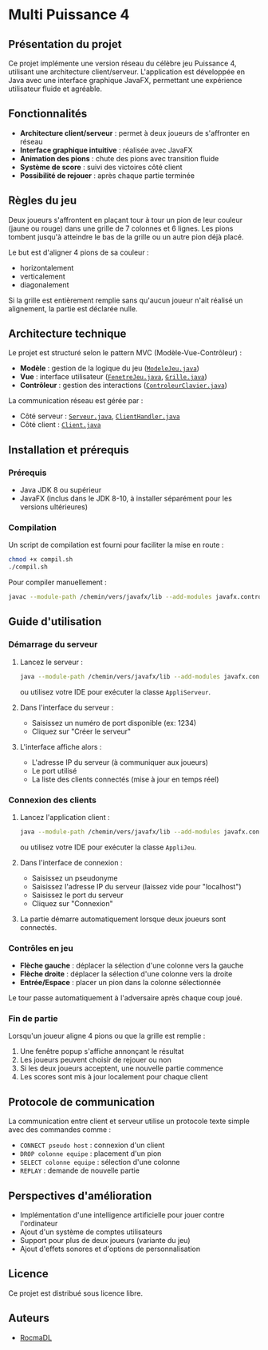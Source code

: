# Multi Puissance 4

## Présentation du projet

Ce projet implémente une version réseau du célèbre jeu Puissance 4, utilisant une architecture client/serveur. L'application est développée en Java avec une interface graphique JavaFX, permettant une expérience utilisateur fluide et agréable.

## Fonctionnalités

- **Architecture client/serveur** : permet à deux joueurs de s'affronter en réseau
- **Interface graphique intuitive** : réalisée avec JavaFX
- **Animation des pions** : chute des pions avec transition fluide
- **Système de score** : suivi des victoires côté client
- **Possibilité de rejouer** : après chaque partie terminée

## Règles du jeu

Deux joueurs s'affrontent en plaçant tour à tour un pion de leur couleur (jaune ou rouge) dans une grille de 7 colonnes et 6 lignes. Les pions tombent jusqu'à atteindre le bas de la grille ou un autre pion déjà placé.

Le but est d'aligner 4 pions de sa couleur :

- horizontalement
- verticalement
- diagonalement

Si la grille est entièrement remplie sans qu'aucun joueur n'ait réalisé un alignement, la partie est déclarée nulle.

## Architecture technique

Le projet est structuré selon le pattern MVC (Modèle-Vue-Contrôleur) :

- **Modèle** : gestion de la logique du jeu ([`ModeleJeu.java`](src/ModeleJeu.java))
- **Vue** : interface utilisateur ([`FenetreJeu.java`](src/FenetreJeu.java), [`Grille.java`](src/Grille.java))
- **Contrôleur** : gestion des interactions ([`ControleurClavier.java`](src/ControleurClavier.java))

La communication réseau est gérée par :

- Côté serveur : [`Serveur.java`](src/Serveur.java), [`ClientHandler.java`](src/ClientHandler.java)
- Côté client : [`Client.java`](src/Client.java)

## Installation et prérequis

### Prérequis

- Java JDK 8 ou supérieur
- JavaFX (inclus dans le JDK 8-10, à installer séparément pour les versions ultérieures)

### Compilation

Un script de compilation est fourni pour faciliter la mise en route :

```bash
chmod +x compil.sh
./compil.sh
```

Pour compiler manuellement :

```bash
javac --module-path /chemin/vers/javafx/lib --add-modules javafx.controls -d bin src/*.java
```

## Guide d'utilisation

### Démarrage du serveur

1. Lancez le serveur :

   ```bash
   java --module-path /chemin/vers/javafx/lib --add-modules javafx.controls -cp bin AppliServeur
   ```

   ou utilisez votre IDE pour exécuter la classe `AppliServeur`.

2. Dans l'interface du serveur :
   - Saisissez un numéro de port disponible (ex: 1234)
   - Cliquez sur "Créer le serveur"
3. L'interface affiche alors :
   - L'adresse IP du serveur (à communiquer aux joueurs)
   - Le port utilisé
   - La liste des clients connectés (mise à jour en temps réel)

### Connexion des clients

1. Lancez l'application client :

   ```bash
   java --module-path /chemin/vers/javafx/lib --add-modules javafx.controls -cp bin AppliJeu
   ```

   ou utilisez votre IDE pour exécuter la classe `AppliJeu`.

2. Dans l'interface de connexion :

   - Saisissez un pseudonyme
   - Saisissez l'adresse IP du serveur (laissez vide pour "localhost")
   - Saisissez le port du serveur
   - Cliquez sur "Connexion"

3. La partie démarre automatiquement lorsque deux joueurs sont connectés.

### Contrôles en jeu

- **Flèche gauche** : déplacer la sélection d'une colonne vers la gauche
- **Flèche droite** : déplacer la sélection d'une colonne vers la droite
- **Entrée/Espace** : placer un pion dans la colonne sélectionnée

Le tour passe automatiquement à l'adversaire après chaque coup joué.

### Fin de partie

Lorsqu'un joueur aligne 4 pions ou que la grille est remplie :

1. Une fenêtre popup s'affiche annonçant le résultat
2. Les joueurs peuvent choisir de rejouer ou non
3. Si les deux joueurs acceptent, une nouvelle partie commence
4. Les scores sont mis à jour localement pour chaque client

## Protocole de communication

La communication entre client et serveur utilise un protocole texte simple avec des commandes comme :

- `CONNECT pseudo host` : connexion d'un client
- `DROP colonne equipe` : placement d'un pion
- `SELECT colonne equipe` : sélection d'une colonne
- `REPLAY` : demande de nouvelle partie

## Perspectives d'amélioration

- Implémentation d'une intelligence artificielle pour jouer contre l'ordinateur
- Ajout d'un système de comptes utilisateurs
- Support pour plus de deux joueurs (variante du jeu)
- Ajout d'effets sonores et d'options de personnalisation

## Licence

Ce projet est distribué sous licence libre.

## Auteurs

- [RocmaDL](https://www.github.com/RocmaDL)

